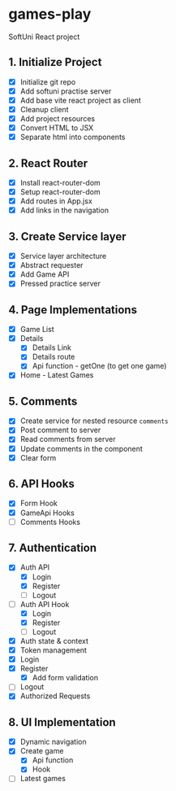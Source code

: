 # games-play

SoftUni React project

## 1. Initialize Project

- [x] Initialize git repo
- [x] Add softuni practise server
- [x] Add base vite react project as client
- [x] Cleanup client
- [x] Add project resources
- [x] Convert HTML to JSX
- [x] Separate html into components

## 2. React Router

- [x] Install react-router-dom
- [x] Setup react-router-dom
- [x] Add routes in App.jsx
- [x] Add links in the navigation

## 3. Create Service layer
- [x] Service layer architecture
- [x] Abstract requester
- [x] Add Game API
- [x] Pressed practice server

## 4. Page Implementations
- [x] Game List
- [x] Details
  - [x] Details Link
  - [x] Details route 
  - [x] Api function - getOne (to get one game)
- [x] Home - Latest Games
## 5. Comments
- [x] Create service for nested resource `comments`
- [x] Post comment to server
- [x] Read comments from server
- [x] Update comments in the component
- [x] Clear form
## 6. API Hooks
- [x] Form Hook
- [x] GameApi Hooks
- [ ] Comments Hooks
## 7. Authentication
- [x] Auth API
  - [x] Login
  - [x] Register
  - [ ] Logout
- [ ] Auth API Hook
  - [x] Login
  - [x] Register
  - [ ] Logout 
- [x] Auth state & context
- [x] Token management
- [x] Login
- [x] Register
  - [x] Add form validation 
- [ ] Logout
- [x] Authorized Requests
## 8. UI Implementation
- [x] Dynamic navigation
- [x] Create game
  - [x] Api function
  - [x] Hook
- [ ] Latest games 